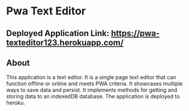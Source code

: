 # Pwa Text Editor

## Deployed Application Link: https://pwa-texteditor123.herokuapp.com/

## About

This application is a text editor. It is a single page text editor that can function offline or online and meets PWA criteria. It showcases multiple ways to save data and persist. It implements methods for getting and storing data to an indexedDB database. The application is deployed to heroku.

